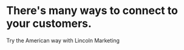 <h1>There's many ways to connect to your customers. </h1>
Try the American way with Lincoln Marketing
